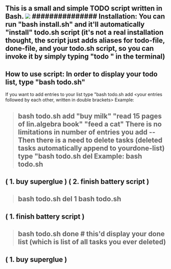 This is a small and simple TODO script written in Bash.
<img src="http://w1r3.net/RqyQNN.gif">
###############
Installation:
You can run "bash install.sh" and it'll automatically "install" todo.sh script (it's not a real installation thought, the script just adds aliases for todo-file, done-file, and your todo.sh script, so you can invoke it by simply typing "todo <command>" in the terminal)
---
How to use script:
In order to display your todo list, type "bash todo.sh"
--
If you want to add entries to your list type "bash todo.sh add <your entries followed by each other, written in double brackets>
Example: 
> bash todo.sh add "buy milk" "read 15 pages of lin.algebra book" "feed a cat"
There is no limitations in number of entries you add
--
Then there is a need to delete tasks (deleted tasks automatically append to yourdone-list) type "bash todo.sh del <order numbers of tasks>
Example:
> bash todo.sh
> ----------------------------
 (  1. buy superglue          )
 (  2. finish battery script  )
  ----------------------------
> bash todo.sh del 1
> bash todo.sh
>  ----------------------------
 (  1. finish battery script  )
  ----------------------------
> bash todo.sh done # this'd display your done list (which is list of all tasks you ever deleted)
> --------------------
 (  1. buy superglue  )
  --------------------



